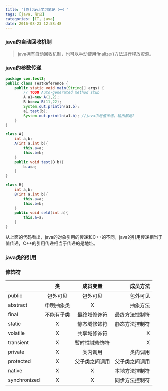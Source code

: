 ```yaml
---
title: '[原]Java学习笔记（一）'
tags: [java, 笔记]
categories: [IT, java]
date: 2016-08-23 12:58:48
---
```



### **java的自动回收机制**
> java拥有自动回收机制，也可以手动使用finalize()方法进行释放资源。

### **java的参数传递**
``` java
package com.test3;
public class TestReference {
	public static void main(String[] args) {
		// TODO Auto-generated method stub
		A a1=new A(1,2);
		B b=new B(11,22);
		System.out.println(a1.b);
		a1.test(b);
		System.out.println(a1.b); //java中是值传递，输出都是2
	}
}

class A{
	int a,b;
	A(int a,int b){
		this.a=a;
		this.b=b;
	}
	public void test(B b){
		b.a=a;
	}
}

class B{
	int a,b;
	B(int a,int b){
		this.a=a;
		this.b=b;
	}
	public void setA(int a){
		this.a=a;
	}
}
```
从上面的代码看出，java的对象引用的传递和C++的不同，java的引用传递相当于值传递，C++的引用传递相当于传递的是地址。

### **java类的引用**

### **修饰符**

|        |类      |成员变量       |成员方法|
|--------|:------:|:-----------:|---:|
|public  |包外可见|包外可见|包外可见|
|abstract|申明抽象类|X|抽象方法|
|final   |不能有子类|最终域修饰符|最终方法控制符|
|static |X|静态域修饰符|静态方法控制符|
|volatile|X|共享域修饰符|X|
|transient|X|暂时性域修饰符|X|
|private|X|类内调用|类内调用|
|protected|X|父子类之间调用|父子类之间调用|
|native|X|X|本地方法控制符|
|synchronized|X|X|同步方法控制符|
